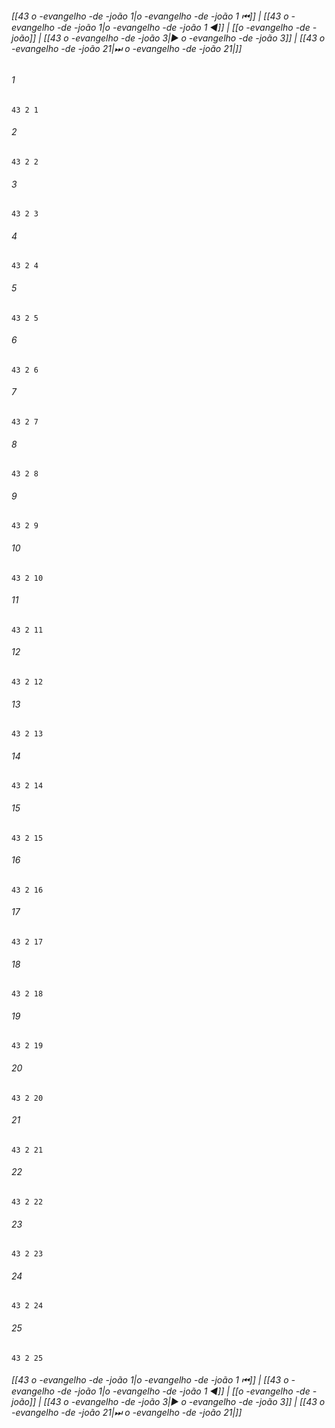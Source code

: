 
###### [[43 o -evangelho -de -joão 1|o -evangelho -de -joão 1 ⏮]] | [[43 o -evangelho -de -joão 1|o -evangelho -de -joão 1 ◀]] | [[o -evangelho -de -joão]] | [[43 o -evangelho -de -joão 3|▶ o -evangelho -de -joão 3]] | [[43 o -evangelho -de -joão 21|⏭ o -evangelho -de -joão 21|]]

###### 1
``` verse
43 2 1 
```
###### 2
``` verse
43 2 2 
```
###### 3
``` verse
43 2 3 
```
###### 4
``` verse
43 2 4 
```
###### 5
``` verse
43 2 5 
```
###### 6
``` verse
43 2 6 
```
###### 7
``` verse
43 2 7 
```
###### 8
``` verse
43 2 8 
```
###### 9
``` verse
43 2 9 
```
###### 10
``` verse
43 2 10 
```
###### 11
``` verse
43 2 11 
```
###### 12
``` verse
43 2 12 
```
###### 13
``` verse
43 2 13 
```
###### 14
``` verse
43 2 14 
```
###### 15
``` verse
43 2 15 
```
###### 16
``` verse
43 2 16 
```
###### 17
``` verse
43 2 17 
```
###### 18
``` verse
43 2 18 
```
###### 19
``` verse
43 2 19 
```
###### 20
``` verse
43 2 20 
```
###### 21
``` verse
43 2 21 
```
###### 22
``` verse
43 2 22 
```
###### 23
``` verse
43 2 23 
```
###### 24
``` verse
43 2 24 
```
###### 25
``` verse
43 2 25 
```

###### [[43 o -evangelho -de -joão 1|o -evangelho -de -joão 1 ⏮]] | [[43 o -evangelho -de -joão 1|o -evangelho -de -joão 1 ◀]] | [[o -evangelho -de -joão]] | [[43 o -evangelho -de -joão 3|▶ o -evangelho -de -joão 3]] | [[43 o -evangelho -de -joão 21|⏭ o -evangelho -de -joão 21|]]

